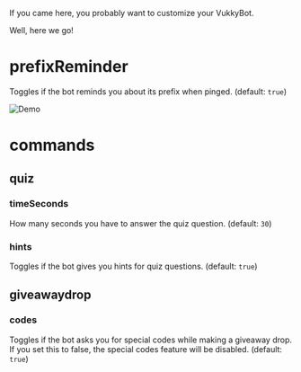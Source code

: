 If you came here, you probably want to customize your VukkyBot.

Well, here we go!

# prefixReminder

Toggles if the bot reminds you about its prefix when pinged. (default: `true`)

![Demo](https://i.imgur.com/1W9TFG3.png)

# commands

## quiz

### timeSeconds

How many seconds you have to answer the quiz question. (default: `30`)

### hints

Toggles if the bot gives you hints for quiz questions. (default: `true`)

## giveawaydrop

### codes
Toggles if the bot asks you for special codes while making a giveaway drop. If you set this to false, the special codes feature will be disabled. (default: `true`)